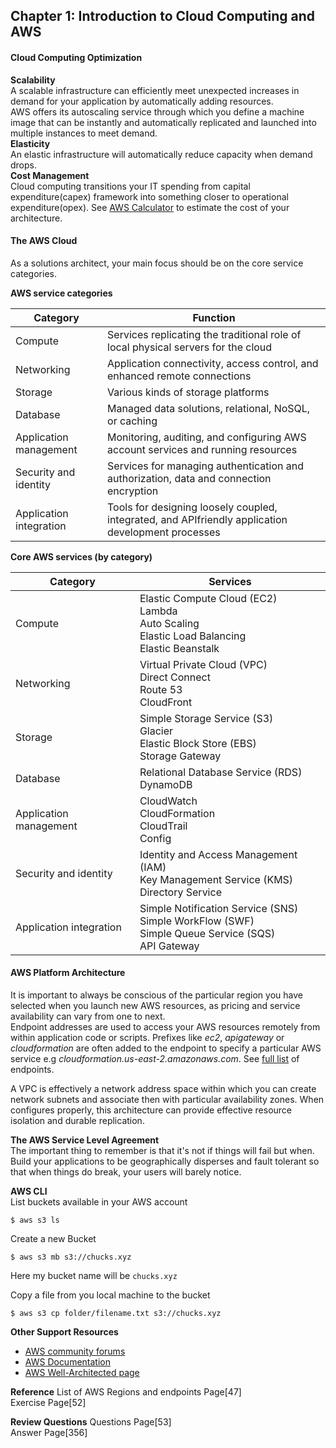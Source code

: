 ## Chapter 1: Introduction to Cloud Computing and AWS  
#### Cloud Computing Optimization
__Scalability__  
A scalable infrastructure can efficiently meet unexpected increases in demand for your application by automatically adding resources.  
AWS offers its autoscaling service through which you define a machine image that can be instantly and automatically replicated and launched into multiple instances to meet demand.  
__Elasticity__   
An elastic infrastructure will automatically reduce capacity when demand drops.  
__Cost Management__  
Cloud computing transitions your IT spending from capital expenditure(capex) framework into something closer to operational expenditure(opex).  See [AWS Calculator](https://calculator.aws/) to estimate the cost of your architecture.  

#### The AWS Cloud
As a solutions architect, your main focus should be on
the core service categories.  

__AWS service categories__  

Category                | Function
------------------------|--------------------
Compute                 | Services replicating the traditional role of local physical servers for the cloud
Networking              | Application connectivity, access control, and enhanced remote connections
Storage                 | Various kinds of storage platforms
Database                | Managed data solutions, relational, NoSQL, or caching
Application management  | Monitoring, auditing, and configuring AWS account services and running resources
Security and identity   | Services for managing authentication and authorization, data and connection encryption
Application integration | Tools for designing loosely coupled, integrated, and APIfriendly application development processes

__Core AWS services (by category)__  

Category               | Services
-----------------------|-----------------------
Compute                | Elastic Compute Cloud (EC2) <br> Lambda <br> Auto Scaling <br> Elastic Load Balancing <br> Elastic Beanstalk
Networking             | Virtual Private Cloud (VPC) <br> Direct Connect <br> Route 53 <br> CloudFront
Storage                | Simple Storage Service (S3) <br> Glacier <br> Elastic Block Store (EBS) <br> Storage Gateway
Database               | Relational Database Service (RDS) <br> DynamoDB
Application management | CloudWatch <br> CloudFormation <br> CloudTrail <br> Config
Security and identity  | Identity and Access Management (IAM) <br> Key Management Service (KMS) <br> Directory Service
Application integration | Simple Notification Service (SNS) <br> Simple WorkFlow (SWF) <br> Simple Queue Service (SQS) <br> API Gateway


#### AWS Platform Architecture  
It is important to always be conscious of the particular region you have selected when you launch new AWS resources, as pricing and service availability can vary from one to next.    
Endpoint addresses are used to access your AWS resources remotely from within application code or scripts. Prefixes like _ec2_, _apigateway_ or _cloudformation_ are often added to the endpoint to specify a particular AWS service e.g _cloudformation.us-east-2.amazonaws.com_. See [full list](https://docs.aws.amazon.com/general/latest/gr/rande.html#ec2_region) of endpoints.  

A VPC is effectively a network address space within which you can create network subnets and associate then with particular availability zones. When configures properly, this architecture can provide effective resource isolation and durable replication.  

__The AWS Service Level Agreement__  
The important thing to remember is that it's not if things will fail but when. Build your applications to be geographically disperses and fault tolerant so that when things do break, your users will barely notice.  

__AWS CLI__  
List buckets available in your AWS account
```
$ aws s3 ls
```  
Create a new Bucket
```
$ aws s3 mb s3://chucks.xyz
```
Here my bucket name will be `chucks.xyz`

Copy a file from you local machine to the bucket  
```
$ aws s3 cp folder/filename.txt s3://chucks.xyz
```  

__Other Support Resources__  
* [AWS community forums](https://forums.aws.amazon.com/)
* [AWS Documentation](https://docs.aws.amazon.com/)  
* [AWS Well-Architected page](https://aws.amazon.com/architecture/well-architected)  

__Reference__
List of AWS Regions and endpoints Page[47]  
Exercise Page[52]  

__Review Questions__
Questions Page[53]  
Answer Page[356]
